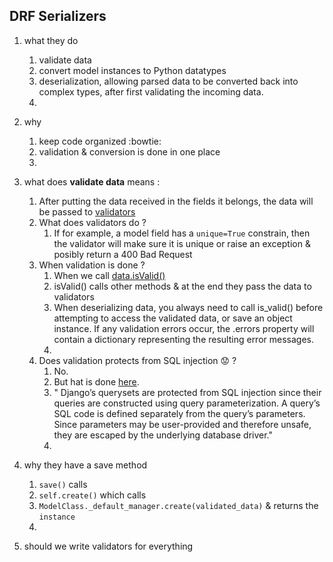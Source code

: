 
## DRF Serializers

1. what they do
   1. validate data
   1. convert model instances to Python datatypes 
   1. deserialization, allowing parsed data to be converted back into complex types, after first validating the incoming data.
   1.
1. why
   1. keep code organized  :bowtie:
   1. validation & conversion is done in one place
   1.

1. what does **validate data** means :  
   1. After putting the data received in the fields it belongs, the data will be passed to [validators](https://www.django-rest-framework.org/api-guide/validators/)
   1. What does validators do ?
      1. If for example, a model field has a `unique=True` constrain, then the validator will make sure it is unique or raise an exception & posibly return a 400 Bad Request
   1. When validation is done ?
      1. When we call [data.isValid()](https://github.com/encode/django-rest-framework/blob/master/rest_framework/serializers.py#L215)
      1. isValid() calls other methods & at the end they pass the data to validators
      1. When deserializing data, you always need to call is_valid() before attempting to access the validated data, or save an object instance. If any validation errors occur, the .errors property will contain a dictionary representing the resulting error messages.
      1. 
   1. Does validation protects from SQL injection  :worried: ?
      1. No. 
      1. But hat is done [here](https://docs.djangoproject.com/en/3.1/topics/security/#sql-injection-protection).
      1. " Django’s querysets are protected from SQL injection since their queries are constructed using query parameterization. A query’s SQL code is defined separately from the query’s parameters. Since parameters may be user-provided and therefore unsafe, they are escaped by the underlying database driver."
      1.
1. why they have a save method
   1. `save()` calls 
   1. `self.create()` which calls
   1. `ModelClass._default_manager.create(validated_data)` & returns the `instance`
   1.
1. should we write validators for everything
